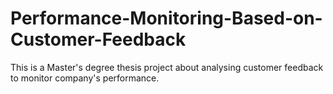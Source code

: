 # Performance-Monitoring-Based-on-Customer-Feedback
This is a Master's degree thesis project about analysing customer feedback to monitor company's performance.
